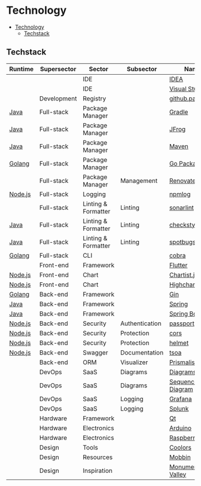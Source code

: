 # Technology

- [Technology](#technology)
  - [Techstack](#techstack)

## Techstack

| Runtime          | Supersector | Sector              | Subsector      | Name                                      | Developer        |
| ---------------- | ----------- | ------------------- | -------------- | ----------------------------------------- | ---------------- |
|                  |             | IDE                 |                | [IDEA][idea]                              |                  |
|                  |             | IDE                 |                | [Visual Studio][vs]                       |                  |
|                  | Development | Registry            |                | [github.packages][github-packages]        |                  |
| [Java][java]     | Full-stack  | Package Manager     |                | [Gradle](https://gradle.org)              |                  |
| [Java][java]     | Full-stack  | Package Manager     |                | [JFrog](https://jfrog.com)                |                  |
| [Java][java]     | Full-stack  | Package Manager     |                | [Maven](https://maven.apache.org)         | [Apache][apache] |
| [Golang][golang] | Full-stack  | Package Manager     |                | [Go Packages](https://pkg.go.dev)         |                  |
|                  | Full-stack  | Package Manager     | Management     | [Renovate](https://www.mend.io/renovate/) |                  |
| [Node.js][node]  | Full-stack  | Logging             |                | [npmlog][node-npmlog]                     |                  |
|                  | Full-stack  | Linting & Formatter | Linting        | [sonarlint][sonarlint]                    |                  |
| [Java][java]     | Full-stack  | Linting & Formatter | Linting        | [checkstyle](https://checkstyle.org)      |                  |
| [Java][java]     | Full-stack  | Linting & Formatter | Linting        | [spotbugs][spotbugs]                      |                  |
| [Golang][golang] | Full-stack  | CLI                 |                | [cobra](https://cobra.dev/)               |                  |
|                  | Front-end   | Framework           |                | [Flutter](https://flutter.dev)            |                  |
| [Node.js][node]  | Front-end   | Chart               |                | [Chartist.js][node-chartist]              |                  |
| [Node.js][node]  | Front-end   | Chart               |                | [Highcharts][node-highcharts]             |                  |
| [Golang][golang] | Back-end    | Framework           |                | [Gin](https://gin-gonic.com)              |                  |
| [Java][java]     | Back-end    | Framework           |                | [Spring][spring]                          |                  |
| [Java][java]     | Back-end    | Framework           |                | [Spring Boot][spring-boot]                |                  |
| [Node.js][node]  | Back-end    | Security            | Authentication | [passport][node-passport]                 |                  |
| [Node.js][node]  | Back-end    | Security            | Protection     | [cors][node-cors]                         |                  |
| [Node.js][node]  | Back-end    | Security            | Protection     | [helmet](https://helmetjs.github.io/)     |                  |
| [Node.js][node]  | Back-end    | Swagger             | Documentation  | [tsoa][node-tsoa]                         |                  |
|                  | Back-end    | ORM                 | Visualizer     | [Prismaliser](https://prismaliser.app/)   |                  |
|                  | DevOps      | SaaS                | Diagrams       | [Diagrams](https://www.diagrams.net/)     |                  |
|                  | DevOps      | SaaS                | Diagrams       | [Sequence Diagram][sequence-diagram]      |                  |
|                  | DevOps      | SaaS                | Logging        | [Grafana](https://grafana.com)            |                  |
|                  | DevOps      | SaaS                | Logging        | [Splunk](https://www.splunk.com)          |                  |
|                  | Hardware    | Framework           |                | [Qt](https://www.qt.io/)                  |                  |
|                  | Hardware    | Electronics         |                | [Arduino](https://www.arduino.cc/)        |                  |
|                  | Hardware    | Electronics         |                | [Raspberry PI][raspberry-pi]              |                  |
|                  | Design      | Tools               |                | [Coolors](https://coolors.co/)            |                  |
|                  | Design      | Resources           |                | [Mobbin][mobbin]                          |                  |
|                  | Design      | Inspiration         |                | [Monument Valley][monumentvalleygame]     |                  |

<!-- Companies -->

<!-- Hardware -->

[raspberry-pi]: https://www.raspberrypi.com/

<!-- Java -->

[spring]: https://spring.io/
[spring-boot]: https://spring.io/projects/spring-boot

<!-- Languages -->

[golang]: https://go.dev/
[java]: https://www.java.com/
[node]: https://nodejs.org/en/

<!-- Node.js -->

[node-chartist]: https://gionkunz.github.io/chartist-js/
[node-cors]: https://github.com/expressjs/cors
[node-highcharts]: https://www.highcharts.com/
[node-npmlog]: https://github.com/npm/npmlog
[node-passport]: https://www.passportjs.org
[node-tsoa]: https://tsoa-community.github.io/docs/

<!-- Tools -->

[sequence-diagram]: https://sequencediagram.org
[sonarlint]: https://www.sonarsource.com/products/sonarlint/
[spotbugs]: https://spotbugs.github.io/

<!-- Resources -->

[mobbin]: https://mobbin.com
[monumentvalleygame]: https://www.monumentvalleygame.com
[vs]: https://visualstudio.microsoft.com
[idea]: https://www.jetbrains.com/idea
[github-packages]: https://github.com/features/packages
[apache]: https://www.apache.org

